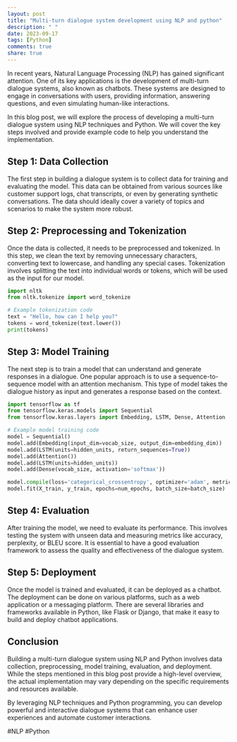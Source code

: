 ```yaml
---
layout: post
title: "Multi-turn dialogue system development using NLP and python"
description: " "
date: 2023-09-17
tags: [Python]
comments: true
share: true
---
```


In recent years, Natural Language Processing (NLP) has gained significant attention. One of its key applications is the development of multi-turn dialogue systems, also known as chatbots. These systems are designed to engage in conversations with users, providing information, answering questions, and even simulating human-like interactions.

In this blog post, we will explore the process of developing a multi-turn dialogue system using NLP techniques and Python. We will cover the key steps involved and provide example code to help you understand the implementation.

## Step 1: Data Collection

The first step in building a dialogue system is to collect data for training and evaluating the model. This data can be obtained from various sources like customer support logs, chat transcripts, or even by generating synthetic conversations. The data should ideally cover a variety of topics and scenarios to make the system more robust.

## Step 2: Preprocessing and Tokenization

Once the data is collected, it needs to be preprocessed and tokenized. In this step, we clean the text by removing unnecessary characters, converting text to lowercase, and handling any special cases. Tokenization involves splitting the text into individual words or tokens, which will be used as the input for our model.

```python
import nltk
from nltk.tokenize import word_tokenize

# Example tokenization code
text = "Hello, how can I help you?"
tokens = word_tokenize(text.lower())
print(tokens)
```

## Step 3: Model Training

The next step is to train a model that can understand and generate responses in a dialogue. One popular approach is to use a sequence-to-sequence model with an attention mechanism. This type of model takes the dialogue history as input and generates a response based on the context.

```python
import tensorflow as tf
from tensorflow.keras.models import Sequential
from tensorflow.keras.layers import Embedding, LSTM, Dense, Attention

# Example model training code
model = Sequential()
model.add(Embedding(input_dim=vocab_size, output_dim=embedding_dim))
model.add(LSTM(units=hidden_units, return_sequences=True))
model.add(Attention())
model.add(LSTM(units=hidden_units))
model.add(Dense(vocab_size, activation='softmax'))

model.compile(loss='categorical_crossentropy', optimizer='adam', metrics=['accuracy'])
model.fit(X_train, y_train, epochs=num_epochs, batch_size=batch_size)
```

## Step 4: Evaluation

After training the model, we need to evaluate its performance. This involves testing the system with unseen data and measuring metrics like accuracy, perplexity, or BLEU score. It is essential to have a good evaluation framework to assess the quality and effectiveness of the dialogue system.

## Step 5: Deployment

Once the model is trained and evaluated, it can be deployed as a chatbot. The deployment can be done on various platforms, such as a web application or a messaging platform. There are several libraries and frameworks available in Python, like Flask or Django, that make it easy to build and deploy chatbot applications.

## Conclusion

Building a multi-turn dialogue system using NLP and Python involves data collection, preprocessing, model training, evaluation, and deployment. While the steps mentioned in this blog post provide a high-level overview, the actual implementation may vary depending on the specific requirements and resources available.

By leveraging NLP techniques and Python programming, you can develop powerful and interactive dialogue systems that can enhance user experiences and automate customer interactions.

#NLP #Python